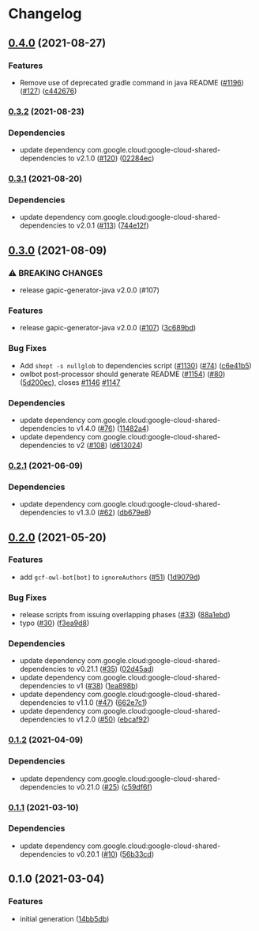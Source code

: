 # Changelog

## [0.4.0](https://www.github.com/googleapis/java-artifact-registry/compare/v0.3.2...v0.4.0) (2021-08-27)


### Features

* Remove use of deprecated gradle command in java README ([#1196](https://www.github.com/googleapis/java-artifact-registry/issues/1196)) ([#127](https://www.github.com/googleapis/java-artifact-registry/issues/127)) ([c442676](https://www.github.com/googleapis/java-artifact-registry/commit/c44267689ee8dc224990f28da7d872432ee821ac))

### [0.3.2](https://www.github.com/googleapis/java-artifact-registry/compare/v0.3.1...v0.3.2) (2021-08-23)


### Dependencies

* update dependency com.google.cloud:google-cloud-shared-dependencies to v2.1.0 ([#120](https://www.github.com/googleapis/java-artifact-registry/issues/120)) ([02284ec](https://www.github.com/googleapis/java-artifact-registry/commit/02284ec49e2eeec3680adb18b822d793ccd63eed))

### [0.3.1](https://www.github.com/googleapis/java-artifact-registry/compare/v0.3.0...v0.3.1) (2021-08-20)


### Dependencies

* update dependency com.google.cloud:google-cloud-shared-dependencies to v2.0.1 ([#113](https://www.github.com/googleapis/java-artifact-registry/issues/113)) ([744e12f](https://www.github.com/googleapis/java-artifact-registry/commit/744e12f448ae6bab6a8a5cbd6ea0993c510e7fc5))

## [0.3.0](https://www.github.com/googleapis/java-artifact-registry/compare/v0.2.1...v0.3.0) (2021-08-09)


### ⚠ BREAKING CHANGES

* release gapic-generator-java v2.0.0 (#107)

### Features

* release gapic-generator-java v2.0.0 ([#107](https://www.github.com/googleapis/java-artifact-registry/issues/107)) ([3c689bd](https://www.github.com/googleapis/java-artifact-registry/commit/3c689bd5db887588eb11456871ce1319bd6cee99))


### Bug Fixes

* Add `shopt -s nullglob` to dependencies script ([#1130](https://www.github.com/googleapis/java-artifact-registry/issues/1130)) ([#74](https://www.github.com/googleapis/java-artifact-registry/issues/74)) ([c6e41b5](https://www.github.com/googleapis/java-artifact-registry/commit/c6e41b5b9e12b83c3bd7637c52c5a0252d1d736e))
* owlbot post-processor should generate README ([#1154](https://www.github.com/googleapis/java-artifact-registry/issues/1154)) ([#80](https://www.github.com/googleapis/java-artifact-registry/issues/80)) ([5d200ec](https://www.github.com/googleapis/java-artifact-registry/commit/5d200ec8549a1f07ccb0b2521dbe241a97c95024)), closes [#1146](https://www.github.com/googleapis/java-artifact-registry/issues/1146) [#1147](https://www.github.com/googleapis/java-artifact-registry/issues/1147)


### Dependencies

* update dependency com.google.cloud:google-cloud-shared-dependencies to v1.4.0 ([#76](https://www.github.com/googleapis/java-artifact-registry/issues/76)) ([11482a4](https://www.github.com/googleapis/java-artifact-registry/commit/11482a4938d5a061b493babd250c4298cf4f65f6))
* update dependency com.google.cloud:google-cloud-shared-dependencies to v2 ([#108](https://www.github.com/googleapis/java-artifact-registry/issues/108)) ([d613024](https://www.github.com/googleapis/java-artifact-registry/commit/d613024df891ddde445fb59dabfe0f0c01daf576))

### [0.2.1](https://www.github.com/googleapis/java-artifact-registry/compare/v0.2.0...v0.2.1) (2021-06-09)


### Dependencies

* update dependency com.google.cloud:google-cloud-shared-dependencies to v1.3.0 ([#62](https://www.github.com/googleapis/java-artifact-registry/issues/62)) ([db679e8](https://www.github.com/googleapis/java-artifact-registry/commit/db679e8670d8d4011a631378ddfac005d9db57ac))

## [0.2.0](https://www.github.com/googleapis/java-artifact-registry/compare/v0.1.2...v0.2.0) (2021-05-20)


### Features

* add `gcf-owl-bot[bot]` to `ignoreAuthors` ([#51](https://www.github.com/googleapis/java-artifact-registry/issues/51)) ([1d9079d](https://www.github.com/googleapis/java-artifact-registry/commit/1d9079d9e02f988a65655d4ef4140d2e271e4ab4))


### Bug Fixes

* release scripts from issuing overlapping phases ([#33](https://www.github.com/googleapis/java-artifact-registry/issues/33)) ([88a1ebd](https://www.github.com/googleapis/java-artifact-registry/commit/88a1ebd6b5f251813daeb08df68367bfb9f63cdd))
* typo ([#30](https://www.github.com/googleapis/java-artifact-registry/issues/30)) ([f3ea9d8](https://www.github.com/googleapis/java-artifact-registry/commit/f3ea9d81c217aa69caccb27a4367bb076286f4f2))


### Dependencies

* update dependency com.google.cloud:google-cloud-shared-dependencies to v0.21.1 ([#35](https://www.github.com/googleapis/java-artifact-registry/issues/35)) ([02d45ad](https://www.github.com/googleapis/java-artifact-registry/commit/02d45adcd7f3954f29789e699f8cb2f67a6b24c9))
* update dependency com.google.cloud:google-cloud-shared-dependencies to v1 ([#38](https://www.github.com/googleapis/java-artifact-registry/issues/38)) ([1ea898b](https://www.github.com/googleapis/java-artifact-registry/commit/1ea898b375b2d04dbece73ceb14c1b960252b192))
* update dependency com.google.cloud:google-cloud-shared-dependencies to v1.1.0 ([#47](https://www.github.com/googleapis/java-artifact-registry/issues/47)) ([662e7c1](https://www.github.com/googleapis/java-artifact-registry/commit/662e7c1599f7d452cf3d9ad7dc992461f3a1c28b))
* update dependency com.google.cloud:google-cloud-shared-dependencies to v1.2.0 ([#50](https://www.github.com/googleapis/java-artifact-registry/issues/50)) ([ebcaf92](https://www.github.com/googleapis/java-artifact-registry/commit/ebcaf92de1617a2897c8c68c00211b02d93485b1))

### [0.1.2](https://www.github.com/googleapis/java-artifact-registry/compare/v0.1.1...v0.1.2) (2021-04-09)


### Dependencies

* update dependency com.google.cloud:google-cloud-shared-dependencies to v0.21.0 ([#25](https://www.github.com/googleapis/java-artifact-registry/issues/25)) ([c59df6f](https://www.github.com/googleapis/java-artifact-registry/commit/c59df6f1d4b0e0eaccbe0807178aa2da662a1b93))

### [0.1.1](https://www.github.com/googleapis/java-artifact-registry/compare/v0.1.0...v0.1.1) (2021-03-10)


### Dependencies

* update dependency com.google.cloud:google-cloud-shared-dependencies to v0.20.1 ([#10](https://www.github.com/googleapis/java-artifact-registry/issues/10)) ([56b33cd](https://www.github.com/googleapis/java-artifact-registry/commit/56b33cdc623df46355250436fb885f8b60526706))

## 0.1.0 (2021-03-04)


### Features

* initial generation ([14bb5db](https://www.github.com/googleapis/java-artifact-registry/commit/14bb5db3755f790c7b460a0434b8c878adf6a7ae))
